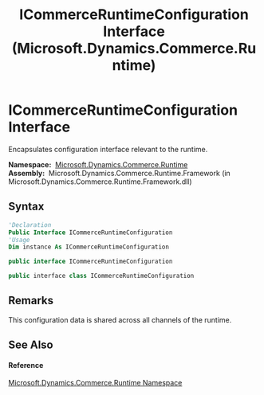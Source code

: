 ﻿---
title: ICommerceRuntimeConfiguration Interface (Microsoft.Dynamics.Commerce.Runtime)
TOCTitle: ICommerceRuntimeConfiguration Interface
ms:assetid: T:Microsoft.Dynamics.Commerce.Runtime.ICommerceRuntimeConfiguration
ms:mtpsurl: https://technet.microsoft.com/en-us/library/microsoft.dynamics.commerce.runtime.icommerceruntimeconfiguration(v=AX.60)
ms:contentKeyID: 65320177
ms.date: 05/18/2015
mtps_version: v=AX.60
f1_keywords:
- Microsoft.Dynamics.Commerce.Runtime.ICommerceRuntimeConfiguration
dev_langs:
- CSharp
- C++
- VB
---

# ICommerceRuntimeConfiguration Interface

Encapsulates configuration interface relevant to the runtime.

**Namespace:**  [Microsoft.Dynamics.Commerce.Runtime](microsoft-dynamics-commerce-runtime-namespace.md)  
**Assembly:**  Microsoft.Dynamics.Commerce.Runtime.Framework (in Microsoft.Dynamics.Commerce.Runtime.Framework.dll)

## Syntax

``` vb
'Declaration
Public Interface ICommerceRuntimeConfiguration
'Usage
Dim instance As ICommerceRuntimeConfiguration
```

``` csharp
public interface ICommerceRuntimeConfiguration
```

``` c++
public interface class ICommerceRuntimeConfiguration
```

## Remarks

This configuration data is shared across all channels of the runtime.

## See Also

#### Reference

[Microsoft.Dynamics.Commerce.Runtime Namespace](microsoft-dynamics-commerce-runtime-namespace.md)


